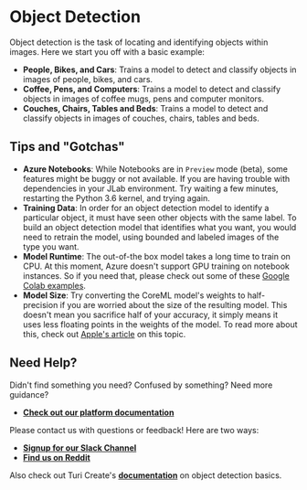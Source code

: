 # Object Detection
Object detection is the task of locating and identifying objects within images. Here we start you off with a basic
 example:

 - **People, Bikes, and Cars**: Trains a model to detect and classify objects in images of people, bikes, and cars.
 - **Coffee, Pens, and Computers**: Trains a model to detect and classify objects in images of coffee mugs, pens and computer monitors.
 - **Couches, Chairs, Tables and Beds**: Trains a model to detect and classify objects in images of couches, chairs, tables and beds.

## Tips and "Gotchas"
-  **Azure Notebooks**: While Notebooks are in `Preview` mode (beta), some features might be buggy or not available. If you are having trouble with dependencies in your JLab environment. Try waiting a few minutes, restarting the Python 3.6 kernel, and trying again.
-  **Training Data**: In order for an object detection model to identify a particular object, it must have seen
other objects with the same label. To build an object detection model that identifies what you want, you would need
to retrain the model, using bounded and labeled images of the type you want.
-  **Model Runtime**: The out-of-the box model takes a long time to train on CPU. At this moment, Azure doesn't support GPU training on notebook instances. So if you need that, please check out some of these [Google Colab examples](https://github.com/skafos/colab-example-models).
-  **Model Size**: Try converting the CoreML model's weights to half-precision if you are worried about the size of the
resulting model. This doesn't mean you sacrifice half of your accuracy, it simply means it uses less floating points
in the weights of the model. To read more about this, check out [Apple's article](https://developer.apple.com/documentation/coreml/reducing_the_size_of_your_core_ml_app) on this topic.


## Need Help?
Didn't find something you need? Confused by something? Need more guidance?

- [**Check out our platform documentation**](https://docs.skafos.ai)

Please contact us with questions or feedback! Here are two ways:

-  [**Signup for our Slack Channel**](https://join.slack.com/t/metismachine-skafos/shared_invite/enQtNTAxMzEwOTk2NzA5LThjMmMyY2JkNTkwNDQ1YjgyYjFiY2MyMjRkMzYyM2E4MjUxNTJmYmQyODVhZWM2MjQwMjE5ZGM1Y2YwN2M5ODI)
-  [**Find us on Reddit**](https://reddit.com/r/skafos)

Also check out Turi Create's [**documentation**](https://apple.github.io/turicreate/docs/userguide/object_detection/)
 on object detection basics.
